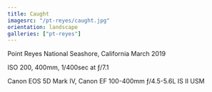 ```yaml
---
title: Caught
imagesrc: "/pt-reyes/caught.jpg"
orientation: landscape
galleries: ["pt-reyes"]
---
```


Point Reyes National Seashore, California March 2019

ISO 200, 400mm, 1/400sec at ƒ/7.1

Canon EOS 5D Mark IV, Canon EF 100-400mm ƒ/4.5-5.6L IS II USM
